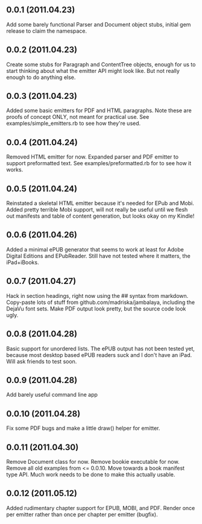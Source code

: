 ## 0.0.1 (2011.04.23)

Add some barely functional Parser and Document object stubs, initial gem release
to claim the namespace.

## 0.0.2 (2011.04.23)

Create some stubs for Paragraph and ContentTree objects, enough for us to start
thinking about what the emitter API might look like. But not really enough to do
anything else.

## 0.0.3 (2011.04.23)

Added some basic emitters for PDF and HTML paragraphs. Note these are proofs of
concept ONLY, not meant for practical use. See examples/simple_emitters.rb to
see how they're used.

## 0.0.4 (2011.04.24)

Removed HTML emitter for now. Expanded parser and PDF emitter to support
preformatted text. See examples/preformatted.rb for to see how it works.

## 0.0.5 (2011.04.24)

Reinstated a skeletal HTML emitter because it's needed for EPub and Mobi. Added
pretty terrible Mobi support, will not really be useful until we flesh out
manifests and table of content generation, but looks okay on my Kindle!

## 0.0.6 (2011.04.26)

Added a minimal ePUB generator that seems to work at least for Adobe Digital
Editions and EPubReader. Still have not tested where it matters, the
iPad+iBooks.

## 0.0.7 (2011.04.27)

Hack in section headings, right now using the ## syntax from markdown.
Copy-paste lots of stuff from github.com/madriska/jambalaya, including the
DejaVu font sets. Make PDF output look pretty, but the source code look ugly.

## 0.0.8 (2011.04.28)

Basic support for unordered lists. The ePUB output has not been tested yet,
because most desktop based ePUB readers suck and I don't have an iPad. Will ask
friends to test soon.

## 0.0.9 (2011.04.28)

Add barely useful command line app

## 0.0.10 (2011.04.28)

Fix some PDF bugs and make a little draw() helper for emitter.

## 0.0.11 (2011.04.30)

Remove Document class for now. Remove bookie executable for now. Remove all old
examples from <= 0.0.10. Move towards a book manifest type API. Much work needs
 to be done to make this actually usable.

## 0.0.12 (2011.05.12)

Added rudimentary chapter support for EPUB, MOBI, and PDF. Render once per
emitter rather than once per chapter per emitter (bugfix).
